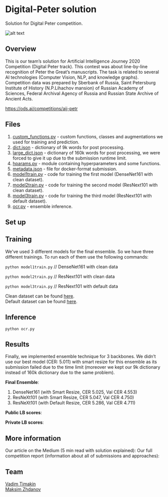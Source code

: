 # Digital-Peter solution
Solution for Digital Peter competition.

![alt text](https://github.com/t0efL/Digital-Peter/blob/main/img.jpg)

## Overview

This is our team’s solution for Artificial Intelligence Journey 2020 Competition (Digital Peter track). This contest was about line-by-line recognition of Peter the Great’s manuscripts. The task is related to several AI technologies (Computer Vision, NLP, and knowledge graphs). Competition data was prepared by Sberbank of Russia, Saint Petersburg Institute of History (N.P.Lihachov mansion) of Russian Academy of Sciences, Federal Archival Agency of Russia and Russian State Archive of Ancient Acts.

https://ods.ai/competitions/aij-petr

## Files
1. [custom_functions.py](https://github.com/t0efL/Digital-Peter/blob/main/custom_functions.py) - custom functions, classes and augmentations we used for training and prediction.
2. [dict.json](https://github.com/t0efL/Digital-Peter/blob/main/dict.json) - dictionary of 9k words for post processing.
3. [large_dict.json](https://github.com/t0efL/Digital-Peter/blob/main/large_dict.json) - dictionary of 160k words for post processing, we were forced to give it up due to the submission runtime limit.
4. [hparams.py](https://github.com/t0efL/Digital-Peter/blob/main/hparams.py) - module containing hyperparameters and some functions.
5. [metadata.json](https://github.com/t0efL/Digital-Peter/blob/main/metadata.json) - file for docker-format submission.
6. [model1train.py](https://github.com/t0efL/Digital-Peter/blob/main/model1train.py) - code for training the first model (DenseNet161 with clean dataset).
7. [model2train.py](https://github.com/t0efL/Digital-Peter/blob/main/model2train.py) - code for training the second model (ResNext101 with clean dataset).
8. [model3train.py](https://github.com/t0efL/Digital-Peter/blob/main/model3train.py) - code for training the third model (ResNext101 with default dataset).
9. [ocr.py](https://github.com/t0efL/Digital-Peter/blob/main/ocr.py) - ensemble inference.

## Set up

## Training
We've used 3 different models for the final ensemble. So we have three different trainings. To run each of them use the following commands:

`python model1train.py`  // DenseNet161 with clean data

`python model2train.py`  // ResNext101 with clean data

`python model3train.py`  // ResNext101 with default data

Clean dataset can be found [here](https://drive.google.com/file/d/1Qki21iEcg_iwMo3kWuaHi5AlxxpLKpof/view).  
Default dataset can be found [here](https://drive.google.com/file/d/1GyeiNYTh3a1S-CukmLJmbLkAWjnSpmja/view?usp=sharing).

## Inference

`python ocr.py`

## Results

Finally, we implemented ensemble technique for 3 backbones. We didn’t use our best model (CER: 5.011) with smart resize for this ensemble as its submission failed due to the time limit (moreover we kept our 9k dictionary instead of 160k dictionary due to the same problem).

**Final Ensemble**:
1. DenseNet161 (with Smart Resize, CER 5.025, Val CER 4.553)
2. ResNeXt101 (with Smart Resize, CER 5.047, Val CER 4.750)
3. ResNeXt101 (with Default Resize, CER 5.286, Val CER 4.711)

**Public LB scores**:

**Private LB scores**:


## More information
Our article on the Medium (5 min read with solution explained): 
Our full competition report (information about all of submissions and approaches):

## Team
[Vadim Timakin](https://github.com/t0efL)  
[Maksim Zhdanov](https://github.com/xzcodes)
